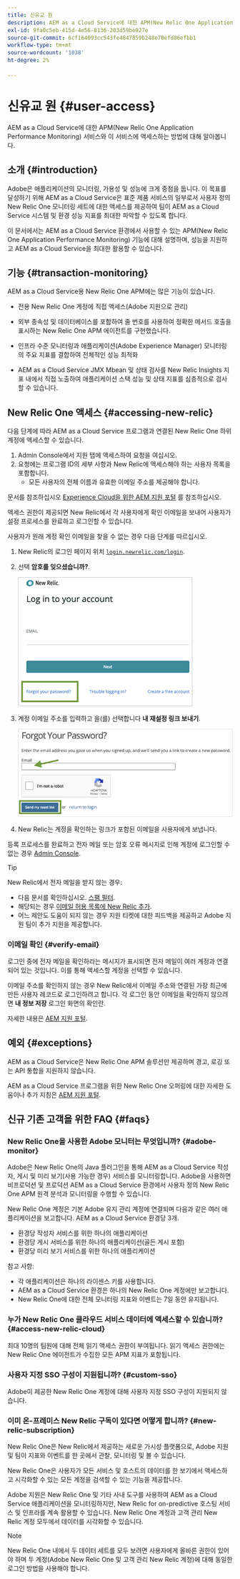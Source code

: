 ```yaml
---
title: 신유교 원
description: AEM as a Cloud Service에 대한 APM(New Relic One Application Performance Monitoring) 서비스와 이 서비스에 액세스하는 방법에 대해 알아봅니다.
exl-id: 9fa0c5eb-415d-4e56-8136-203d59be927e
source-git-commit: 6cf164093cc543fe4847859b248e70efd86efbb1
workflow-type: tm+mt
source-wordcount: '1038'
ht-degree: 2%

---
```



# 신유교 원 {#user-access}

AEM as a Cloud Service에 대한 APM(New Relic One Application Performance Monitoring) 서비스와 이 서비스에 액세스하는 방법에 대해 알아봅니다.

## 소개 {#introduction}

Adobe은 애플리케이션의 모니터링, 가용성 및 성능에 크게 중점을 둡니다. 이 목표를 달성하기 위해 AEM as a Cloud Service은 표준 제품 서비스의 일부로서 사용자 정의 New Relic One 모니터링 세트에 대한 액세스를 제공하여 팀이 AEM as a Cloud Service 시스템 및 환경 성능 지표를 최대한 파악할 수 있도록 합니다.

이 문서에서는 AEM as a Cloud Service 환경에서 사용할 수 있는 APM(New Relic One Application Performance Monitoring) 기능에 대해 설명하며, 성능을 지원하고 AEM as a Cloud Service을 최대한 활용할 수 있습니다.

## 기능 {#transaction-monitoring}

AEM as a Cloud Service용 New Relic One APM에는 많은 기능이 있습니다.

* 전용 New Relic One 계정에 직접 액세스(Adobe 지원으로 관리)

* 외부 종속성 및 데이터베이스를 포함하여 줄 번호를 사용하여 정확한 메서드 호출을 표시하는 New Relic One APM 에이전트를 구현했습니다.

* 인프라 수준 모니터링과 애플리케이션(Adobe Experience Manager) 모니터링의 주요 지표를 결합하여 전체적인 성능 최적화

* AEM as a Cloud Service JMX Mbean 및 상태 검사를 New Relic Insights 지표 내에서 직접 노출하여 애플리케이션 스택 성능 및 상태 지표를 심층적으로 검사할 수 있습니다.

## New Relic One 액세스 {#accessing-new-relic}

다음 단계에 따라 AEM as a Cloud Service 프로그램과 연결된 New Relic One 하위 계정에 액세스할 수 있습니다.

1. Admin Console에서 지원 탭에 액세스하여 요청을 여십시오.
1. 요청에는 프로그램 ID의 세부 사항과 New Relic에 액세스해야 하는 사용자 목록을 포함합니다.
   * 모든 사용자의 전체 이름과 유효한 이메일 주소를 제공해야 합니다.

문서를 참조하십시오 [Experience Cloud을 위한 AEM 지원 포털](https://helpx.adobe.com/kr/enterprise/using/support-for-experience-cloud.html) 를 참조하십시오.

액세스 권한이 제공되면 New Relic에서 각 사용자에게 확인 이메일을 보내어 사용자가 설정 프로세스를 완료하고 로그인할 수 있습니다.

사용자가 원래 계정 확인 이메일을 찾을 수 없는 경우 다음 단계를 따르십시오.

1. New Relic의 로그인 페이지 위치 [`login.newrelic.com/login`](https://login.newrelic.com/login).

1. 선택 **암호를 잊으셨습니까?**.

   ![새 Relic 로그인](/help/implementing/cloud-manager/assets/new-relic/newrelic-1.png)

1. 계정 이메일 주소를 입력하고 을(를) 선택합니다 **내 재설정 링크 보내기**.

   ![전자 메일 주소 입력](/help/implementing/cloud-manager/assets/new-relic/newrelic-2.png)

1. New Relic는 계정을 확인하는 링크가 포함된 이메일을 사용자에게 보냅니다.

등록 프로세스를 완료하고 전자 메일 또는 암호 오류 메시지로 인해 계정에 로그인할 수 없는 경우 [Admin Console](https://adminconsole.adobe.com/).

>[!TIP]
>
>New Relic에서 전자 메일을 받지 않는 경우:
>
>* 다음 문서를 확인하십시오. [스팸 필터](https://docs.newrelic.com/docs/accounts/accounts-billing/account-setup/create-your-new-relic-account/).
>* 해당되는 경우 [이메일 허용 목록에 New Relic 추가](https://docs.newrelic.com/docs/accounts/accounts/account-maintenance/account-email-settings/#email-whitelist).
>* 어느 제안도 도움이 되지 않는 경우 지원 티켓에 대한 피드백을 제공하고 Adobe 지원 팀이 추가 지원을 제공합니다.


### 이메일 확인 {#verify-email}

로그인 중에 전자 메일을 확인하라는 메시지가 표시되면 전자 메일이 여러 계정과 연결되어 있는 것입니다. 이를 통해 액세스할 계정을 선택할 수 있습니다.

이메일 주소를 확인하지 않는 경우 New Relic에서 이메일 주소와 연결된 가장 최근에 만든 사용자 레코드로 로그인하려고 합니다. 각 로그인 동안 이메일을 확인하지 않으려면 **내 정보 저장** 로그인 화면의 확인란.

자세한 내용은 [AEM 지원 포털](https://helpx.adobe.com/enterprise/using/support-for-experience-cloud.html).

## 예외 {#exceptions}

AEM as a Cloud Service은 New Relic One APM 솔루션만 제공하며 경고, 로깅 또는 API 통합을 지원하지 않습니다.

AEM as a Cloud Service 프로그램을 위한 New Relic One 오퍼링에 대한 자세한 도움이나 추가 지침은 [AEM 지원 포털](https://helpx.adobe.com/enterprise/using/support-for-experience-cloud.html).

## 신규 기존 고객을 위한 FAQ {#faqs}

### New Relic One을 사용한 Adobe 모니터는 무엇입니까? {#adobe-monitor}

Adobe은 New Relic One의 Java 플러그인을 통해 AEM as a Cloud Service 작성자, 게시 및 미리 보기(사용 가능한 경우) 서비스를 모니터링합니다. Adobe을 사용하면 비프로덕션 및 프로덕션 AEM as a Cloud Service 환경에서 사용자 정의 New Relic One APM 원격 분석과 모니터링을 수행할 수 있습니다.

New Relic One 계정은 기본 Adobe 유지 관리 계정에 연결되며 다음과 같은 여러 애플리케이션을 보고합니다. AEM as a Cloud Service 환경당 3개.

* 환경당 작성자 서비스를 위한 하나의 애플리케이션
* 환경당 게시 서비스를 위한 하나의 애플리케이션(골든 게시 포함)
* 환경당 미리 보기 서비스를 위한 하나의 애플리케이션

참고 사항:

* 각 애플리케이션은 하나의 라이센스 키를 사용합니다.
* AEM as a Cloud Service 환경은 하나의 New Relic One 계정에만 보고합니다.
* New Relic One에 대한 전체 모니터링 지표와 이벤트는 7일 동안 유지됩니다.

### 누가 New Relic One 클라우드 서비스 데이터에 액세스할 수 있습니까? {#access-new-relic-cloud}

최대 10명의 팀원에 대해 전체 읽기 액세스 권한이 부여됩니다. 읽기 액세스 권한에는 New Relic One 에이전트가 수집한 모든 APM 지표가 포함됩니다.

### 사용자 지정 SSO 구성이 지원됩니까? {#custom-sso}

Adobe이 제공한 New Relic One 계정에 대해 사용자 지정 SSO 구성이 지원되지 않습니다.

### 이미 온-프레미스 New Relic 구독이 있다면 어떻게 합니까? {#new-relic-subscription}

New Relic One은 New Relic에서 제공하는 새로운 가시성 플랫폼으로, Adobe 지원 및 팀이 지표와 이벤트를 한 곳에서 관찰, 모니터링 및 볼 수 있습니다.

New Relic One은 사용자가 모든 서비스 및 호스트의 데이터를 한 보기에서 액세스하고 시각화할 수 있는 모든 계정을 검색할 수 있는 기능을 제공합니다.

Adobe 지원은 New Relic One 및 기타 사내 도구를 사용하여 AEM as a Cloud Service 애플리케이션을 모니터링하지만, New Relic for on-predictive 호스팅 서비스 및 인프라를 계속 활용할 수 있습니다. New Relic One 계정과 고객 관리 New Relic 계정 모두에서 데이터를 시각화할 수 있습니다.

>[!NOTE]
>
>New Relic One 내에서 두 데이터 세트를 모두 보려면 사용자에게 올바른 권한이 있어야 하며 두 계정(Adobe New Relic One 및 고객 관리 New Relic 계정)에 대해 동일한 로그인 방법을 사용해야 합니다.
